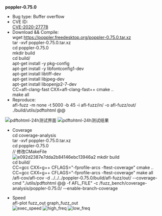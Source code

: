 **poppler-0.75.0**
* Bug type: 
Buffer overflow
* CVE ID:     
[CVE-2020-27778](https://cve.mitre.org/cgi-bin/cvename.cgi?name=CVE-2020-27778)    
* Download && Compile:    
wget https://poppler.freedesktop.org/poppler-0.75.0.tar.xz    
tar -xvf poppler-0.75.0.tar.xz    
cd poppler-0.75.0    
mkdir build    
cd build/    
apt-get install -y pkg-config    
apt-get install -y libfontconfig1-dev    
apt-get install libtiff-dev    
apt-get install libjpeg-dev    
apt-get install libopenjp2-7-dev    
CC=afl-clang-fast CXX=afl-clang-fast++ cmake ..     
make all
* Reproduce:    
afl-fuzz -m none -t 5000 -b 45 -i afl-fuzz/in/ -o afl-fuzz/out/ ./build/utils/pdftohtml @@    

![pdftohtml-24h测试界面](https://user-images.githubusercontent.com/76025773/221403381-fd4070b4-3c45-4145-b2de-f2d95677b2fd.png)
![pdftohtml-24h测试结果](https://user-images.githubusercontent.com/76025773/221403385-794aed0e-cb74-4fe6-b835-6a9bd2d8a2f9.png)

* Coverage                            
cd coverage-analysis                              
tar -xvf poppler-0.75.0.tar.xz                                
cd poppler-0.75.0                                 
// 修改CMakeFile                          
![e092d2387e7dda2b84146ebc13946a2](https://user-images.githubusercontent.com/76025773/221413064-8d3f7acd-a978-4833-8720-d6574c5dee27.png)
mkdir build                                   
cd build/                           
CC=gcc CXX=g++ CFLAGS="-fprofile-arcs -ftest-coverage" cmake ..                            
CC=gcc CXX=g++ CFLAGS="-fprofile-arcs -ftest-coverage" make all                                     
/afl-cov/afl-cov -d ../../../poppler-0.75.0/build/afl-fuzz/out/ --coverage-cmd "./utils/pdftohtml @@ -f AFL_FILE" -c /fuzz_bench/coverage-analysis/poppler-0.75.0/ --enable-branch-coverage

* Speed             
afl-plot fuzz_out graph_fuzz_out                      
![exec_speed](https://user-images.githubusercontent.com/76025773/221403472-b9e2d152-f742-48aa-9bd2-59b3e631dfc0.png)
![high_freq](https://user-images.githubusercontent.com/76025773/221403473-b4482041-a096-4b42-a3a2-bff5e808ec63.png)
![low_freq](https://user-images.githubusercontent.com/76025773/221403476-0e1605bb-60ec-4eb2-b90d-a0723c82b6ab.png)
